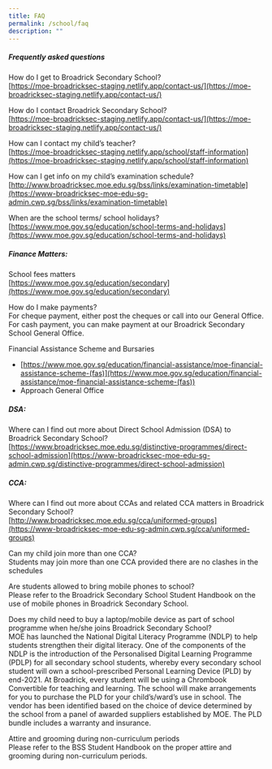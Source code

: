 ```yaml
---
title: FAQ
permalink: /school/faq
description: ""
---
```

##### Frequently asked questions
  
How do I get to Broadrick Secondary School? <br>
[https://moe-broadricksec-staging.netlify.app/contact-us/](https://moe-broadricksec-staging.netlify.app/contact-us/)

How do I contact Broadrick Secondary School? <br>
[https://moe-broadricksec-staging.netlify.app/contact-us/](https://moe-broadricksec-staging.netlify.app/contact-us/)

How can I contact my child’s teacher? <br>
[https://moe-broadricksec-staging.netlify.app/school/staff-information](https://moe-broadricksec-staging.netlify.app/school/staff-information)  

How can I get info on my child’s examination schedule? <br> 
[http://www.broadricksec.moe.edu.sg/bss/links/examination-timetable](https://www-broadricksec-moe-edu-sg-admin.cwp.sg/bss/links/examination-timetable)


When are the school terms/ school holidays? <br> 
[https://www.moe.gov.sg/education/school-terms-and-holidays](https://www.moe.gov.sg/education/school-terms-and-holidays)

##### Finance Matters: 

School fees matters <br>
[https://www.moe.gov.sg/education/secondary](https://www.moe.gov.sg/education/secondary)

How do I make payments? <br>
For cheque payment, either post the cheques or call into our General Office. <br>
For cash payment, you can make payment at our Broadrick Secondary School General Office.

Financial Assistance Scheme and Bursaries
* [https://www.moe.gov.sg/education/financial-assistance/moe-financial-assistance-scheme-(fas)](https://www.moe.gov.sg/education/financial-assistance/moe-financial-assistance-scheme-(fas))
* Approach General Office

##### DSA: 
Where can I find out more about Direct School Admission (DSA) to Broadrick Secondary School? <br>
[https://www.broadricksec.moe.edu.sg/distinctive-programmes/direct-school-admission](https://www-broadricksec-moe-edu-sg-admin.cwp.sg/distinctive-programmes/direct-school-admission)  

##### CCA:
Where can I find out more about CCAs and related CCA matters in Broadrick Secondary School? <br> 
[http://www.broadricksec.moe.edu.sg/cca/uniformed-groups](https://www-broadricksec-moe-edu-sg-admin.cwp.sg/cca/uniformed-groups)

Can my child join more than one CCA? <br>
Students may join more than one CCA provided there are no clashes in the schedules  

Are students allowed to bring mobile phones to school? <br>
Please refer to the Broadrick Secondary School Student Handbook on the use of mobile phones in Broadrick Secondary School.

Does my child need to buy a laptop/mobile device as part of school programme when he/she joins Broadrick Secondary School? <br>
MOE has launched the National Digital Literacy Programme (NDLP) to help students strengthen their digital literacy. One of the components of the NDLP is the introduction of the Personalised Digital Learning Programme (PDLP) for all secondary school students, whereby every secondary school student will own a school-prescribed Personal Learning Device (PLD) by end-2021. At Broadrick, every student will be using a Chrombook Convertible for teaching and learning. The school will make arrangements for you to purchase the PLD for your child’s/ward’s use in school. The vendor has been identified based on the choice of device determined by the school from a panel of awarded suppliers established by MOE. The PLD bundle includes a warranty and insurance.  

Attire and grooming during non-curriculum periods <br>
Please refer to the BSS Student Handbook on the proper attire and grooming during non-curriculum periods.